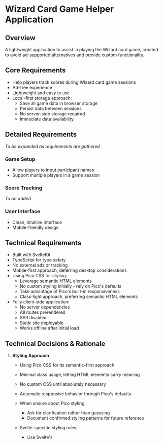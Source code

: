 # Wizard Card Game Helper Application

## Overview

A lightweight application to assist in playing the Wizard card game, created to avoid ad-supported alternatives and provide custom functionality.

## Core Requirements

- Help players track scores during Wizard card game sessions
- Ad-free experience
- Lightweight and easy to use
- Local-first storage approach:
  - Save all game data in browser storage
  - Persist data between sessions
  - No server-side storage required
  - Immediate data availability

## Detailed Requirements

_To be expanded as requirements are gathered_

### Game Setup

- Allow players to input participant names
- Support multiple players in a game session

### Score Tracking

_To be added_

### User Interface

- Clean, intuitive interface
- Mobile-friendly design

## Technical Requirements

- Built with SvelteKit
- TypeScript for type safety
- No external ads or tracking
- Mobile-first approach, deferring desktop considerations
- Using Pico CSS for styling:
  - Leverage semantic HTML elements
  - No custom styling initially - rely on Pico's defaults
  - Take advantage of Pico's built-in responsiveness
  - Class-light approach, preferring semantic HTML elements
- Fully client-side application:
  - No server dependencies
  - All routes prerendered
  - SSR disabled
  - Static site deployable
  - Works offline after initial load

## Technical Decisions & Rationale

1. **Styling Approach**

   - Using Pico CSS for its semantic-first approach
   - Minimal class usage, letting HTML elements carry meaning
   - No custom CSS until absolutely necessary
   - Automatic responsive behavior through Pico's defaults
   - When unsure about Pico styling:

     - Ask for clarification rather than guessing
     - Document confirmed styling patterns for future reference

   - Svelte-specific styling rules:
     - Use Svelte's <style> tag for component-specific styles
     - Avoid inline styles for maintainability and consistency
     - Styles are automatically scoped to the component
   - Pico CSS class usage:
     - Use `outline` class for secondary/subtle buttons
     - Document other Pico utility classes as we use them
   - Spacing conventions:
     - Use rems for consistent vertical rhythm
     - 2rem for major sections
     - 0.5rem for related elements (like player tags)

2. **Mobile First**

   - Initial development focused exclusively on mobile experience
   - Desktop considerations deferred for future iterations
   - Leveraging Pico's built-in responsive scaling

3. **Storage Strategy**

   - Using browser's localStorage for data persistence:
     - Simple key-value storage sufficient for game data
     - Synchronous access for better UX
     - Built-in string serialization/deserialization
     - Easy debugging via browser dev tools
     - Estimated storage needs:
       - Player names (small strings)
       - Game scores (small numbers)
       - Game history (compact per-game data)
     - Total storage well within localStorage 5-10MB limit
   - Zod for type-safe data validation:
     - Runtime validation of stored data
     - TypeScript type inference from schemas
     - Safe parsing of potentially corrupted storage

4. **Client-Side Architecture**

   - Using SvelteKit with:
     - `prerender = true` to generate static HTML
     - `ssr = false` to disable server-side rendering
     - All data stored in localStorage
     - No API dependencies
   - Development vs Production:
     - Development still requires Vite dev server for HMR and serving files
     - Production will be completely static with no server
     - `server.host: true` needed for development with tools like ngrok
   - Benefits:
     - Simple deployment to any static hosting
     - Works offline
     - No backend maintenance
     - Fast initial load with prerendered content

5. **Game State Management**
   - Create Game State:
     - Stored in localStorage under 'createGameState' key
     - Structure:
       ```typescript
       interface CreateGameState {
         step: number
         players: string[]
         lastUpdated: number // timestamp for potential cleanup
       }
       ```
     - Persists between browser sessions
     - Automatically loads previous state on page load
     - Updates localStorage on every state change
   - URL State:
     - Step number still reflected in URL for sharing/navigation
     - URL state syncs with localStorage state
     - URL changes don't override stored player data
   - State Lifecycle:
     - Created when first player added
     - Updated on all player changes
     - Cleared when game starts
     - Potentially cleaned up if abandoned (based on lastUpdated)
   - State Validation:
     - Validate step against player count on page load
     - Redirect to step 1 if:
       - Not enough players for current step
       - Invalid step number
       - Missing required configuration
     - Prevent URL manipulation bypassing requirements

### Game Setup Flow

1. **Home Page**

   - Primary action: "Start new game"
   - Secondary action: "Continue game setup" (when applicable)
   - Continue button only shown if:
     - Game setup exists in localStorage
     - Setup hasn't been completed
   - Starting new game:
     - Clears any existing setup state
     - Redirects to step 1 of setup

2. **Step 1: Add Players**

   - Input field for player names
   - Add player button
   - Players displayed as removable buttons
   - Progress bar at 33%
   - Title: "Who are you playing with?"
   - Subtitle: "Choose between 3-6 players"
   - Validation:
     - Minimum 3 players required to proceed
     - Maximum 6 players allowed
   - Continue button disabled if player count invalid
   - State Persistence:
     - Player list saved to localStorage
     - Restored on page reload
     - Maintains player order

3. **Step 2: Seating Order**

   - Progress bar at 66%
   - Title: "Where are they sitting?"
   - Subtitle: "Arrange players clockwise to determine dealing order"
   - Vertical list of player names
   - Each row contains:
     - Player name
     - Up arrow button (except first player)
     - Down arrow button (except last player)
   - Row reordering:
     - Natural slide animation when swapping positions
     - Mobile-focused interaction (no keyboard controls)
   - Order determines:
     - Shuffling responsibility
     - Dealing order
     - Play order
   - State Persistence:
     - Order changes saved to localStorage
     - Restored on page reload
     - Maintains animation capabilities

4. **Step 3: Game Confirmation**
   - Progress bar at 100%
   - Title: "Is this correct?"
   - Game summary display:
     - Total number of players
     - Number of rounds (60 divided by player count)
   - Player order display:
     - Ordered list of all players
     - Player names truncate with ellipsis if too long
     - Each player gets a unique role:
       - First player: "Dealing the pack"
       - Second player: "Guessing first"
       - Others: Random witty role descriptions
   - Final CTA:
     - Button text: "Start game!"
     - Starts the actual game
     - Clears setup state
   - State Persistence:
     - Maintains all previous configuration
     - Cleared only when game starts

### Layout & Navigation

1. **Mobile-First Layout**

   - Fixed header with progress bar
   - Scrollable main content
   - Sticky footer with CTA
   - Full viewport height utilization
   - Proper handling of overflow content

2. **Browser Navigation**

   - Step number stored in URL
   - Back/forward navigation supported
   - State validation on navigation:
     - Prevents invalid step access
     - Redirects to appropriate step
   - Scroll position reset on step change

3. **State Management**
   - localStorage for persistence
   - URL for deep linking
   - State validation on:
     - Page load
     - Navigation
     - Step transitions
   - Cleanup on:
     - Game start
     - New game creation

### Game Flow

1. **Round Structure**
   Each round consists of four stages:

   - Deal Stage
   - Guessing Stage
   - Playing Stage
   - Results Stage

2. **Deal Stage**

   - Display current dealer
   - Show number of cards being dealt
   - Dealer rotates clockwise each round
   - First dealer determined by initial player order

3. **Guessing Stage**

   - Players guess in clockwise order, starting after dealer
   - Each player inputs predicted number of tricks they'll win
   - Input controls:
     - Minus button
     - Current guess value
     - Plus button
   - Final player's guess restricted:
     - Cannot make total guesses equal round number
     - Show forbidden value clearly
   - Display all players in clockwise order
   - Highlight current guesser

4. **Playing Stage**

   - Display all players' guesses
   - Maintain clockwise order display

5. **Results Stage**

   - Show original guesses
   - Input controls for actual tricks won:
     - Minus button
     - Actual tricks value (initially set to their guess)
     - Plus button
   - Score calculation:
     - Correct guess: +20 points base
     - Per trick won: +10 points
     - Incorrect guess: -10 points per trick difference
   - Score display:
     - Previous total score
     - Round differential
     - New total score
     - Example: "170 + 50" or "220 - 10"
   - CTA to proceed to next round

6. **Round Progression**

   - Dealer advances clockwise each round
   - Card count changes each round:
     - Round number equals cards dealt
     - Total tricks available equals cards dealt
   - Maintain player order throughout game
   - Track running scores across rounds

7. **State Management**
   - Store current stage
   - Track dealer position
   - Save guesses
   - Record actual tricks
   - Calculate and store scores
   - Persist game progress

## Future Learnings & Updates

- Storage requirements may need review if:
  - Game history grows extremely large
  - We add additional features requiring more storage
  - We need complex querying of historical data

## Questions to Clarify

1. How many players does the game need to support?
2. What specific scoring rules need to be implemented?
3. What are the key pain points with existing solutions that we need to address?
4. Are there any specific game mechanics that need special attention?

## Development Rules & Guidelines

1. Always refer back to this document when:

   - Making architectural decisions
   - Feeling unsure about direction
   - Needing to validate features
   - Getting lost in implementation details

2. Document new learnings and insights:

   - Update requirements based on new information
   - Record technical decisions and their rationale
   - Note any discovered constraints or limitations
   - Document game rules and edge cases as they are uncovered

3. Keep code simple and maintainable:

   - Avoid type assertions in TypeScript
   - Prefer asking clarifying questions over making assumptions
   - Make small, focused changes with clear intent

4. Component Structure & Layout:
   - Maintain existing layout structure in main page components
   - Preserve the wrapper/content hierarchy for proper spacing
   - Make component extractions without disrupting main page layout
   - Test layout implications before making structural changes

## Component Structure

- Follow Svelte's component organization:
  - <script> tag first
  - Template markup second
  - <style> tag last
- Keep related functionality grouped together

## Styling

- Use Pico CSS violet color scheme
- Use predefined Pico CSS color classes:
  - `pico-color-violet-{50-950}` for text colors
  - `pico-background-violet-{50-950}` for backgrounds
  - For subtle borders/lines use rgba with violet base color (147, 51, 234)
- No CSS variables should be used - rely on Pico's predefined classes instead
- Avoid setting colors in CSS directly, use Pico's classes
- When a new color is needed, ask for the appropriate Pico CSS class name
- Never guess or use CSS variables without explicit confirmation
- Never use negative margins or padding - use positive spacing and proper container structure instead

### Game Scoring & Ranking Rules

1. **Primary Ranking: Total Score**

   - Higher cumulative score ranks better
   - Score calculation per round:
     - Correct guess: +20 points base + (10 × tricks won)
     - Incorrect guess: -10 points per trick difference

2. **Tiebreaker: Correct Rounds**

   - When total scores are equal, player with more correct guesses ranks higher
   - Correct guess means actual tricks won equals predicted tricks

3. **Position Sharing**
   - Players with equal scores and equal correct rounds share the same position
   - Medal distribution:
     - Multiple players can receive the same medal
     - Next position(s) are skipped for shared positions
     - Example: Two 1st places → next player gets 2nd place medal

## UI Patterns

### Scrollable Tables with Sticky Columns

1. **Sticky Column**

   - Left-most column remains fixed while content scrolls
   - Maintains consistent background color
   - Z-index ensures column stays above scrolling content

2. **Fade Effects**
   - Fade appears on right edge of sticky column
   - Extends full height of scrollable area
   - Indicates content scrolls underneath sticky column
   - Only visible when content is scrollable
   - Uses contrast background color for gradient
